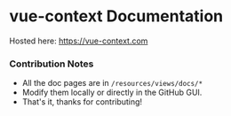 # vue-context Documentation

Hosted here: https://vue-context.com

### Contribution Notes
- All the doc pages are in `/resources/views/docs/*`
- Modify them locally or directly in the GitHub GUI.
- That's it, thanks for contributing!
